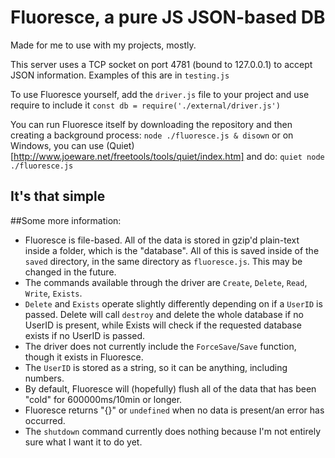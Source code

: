 # Fluoresce, a pure JS JSON-based DB
Made for me to use with my projects, mostly.

This server uses a TCP socket on port 4781 (bound to 127.0.0.1) to accept JSON information. Examples of this are in `testing.js`

To use Fluoresce yourself, add the `driver.js` file to your project and use require to include it
`const db = require('./external/driver.js')`

You can run Fluoresce itself by downloading the repository and then creating a background process:
`node ./fluoresce.js & disown`
or on Windows, you can use (Quiet)[http://www.joeware.net/freetools/tools/quiet/index.htm] and do:
`quiet node ./fluoresce.js`


It's that simple
---
##Some more information:
- Fluoresce is file-based. All of the data is stored in gzip'd plain-text inside a folder, which is the "database". All of this is saved inside of the `saved` directory, in the same directory as `fluoresce.js`. This may be changed in the future.
- The commands available through the driver are `Create`, `Delete`, `Read`, `Write`, `Exists`.
- `Delete` and `Exists` operate slightly differently depending on if a `UserID` is passed. Delete will call `destroy` and delete the whole database if no UserID is present, while Exists will check if the requested database exists if no UserID is passed.
- The driver does not currently include the `ForceSave`/`Save` function, though it exists in Fluoresce.
- The `UserID` is stored as a string, so it can be anything, including numbers.
- By default, Fluoresce will (hopefully) flush all of the data that has been "cold" for 600000ms/10min or longer.
- Fluoresce returns "{}" or `undefined` when no data is present/an error has occurred.
- The `shutdown` command currently does nothing because I'm not entirely sure what I want it to do yet.
